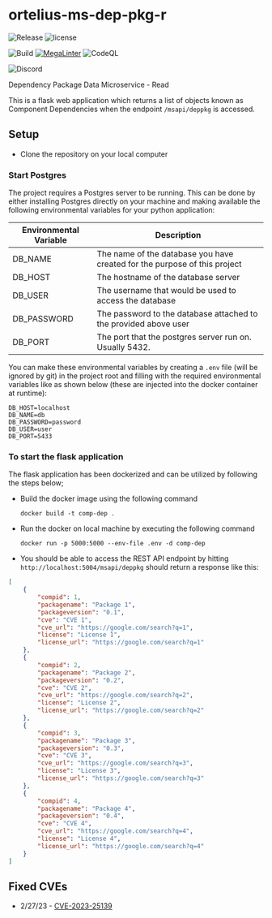 # ortelius-ms-dep-pkg-r

![Release](https://img.shields.io/github/v/release/ortelius/ms-dep-pkg-r?sort=semver)
![license](https://img.shields.io/github/license/ortelius/ms-dep-pkg-r)

![Build](https://img.shields.io/github/actions/workflow/status/ortelius/ms-dep-pkg-r/build-push-chart.yml)
[![MegaLinter](https://github.com/ortelius/ms-dep-pkg-r/workflows/MegaLinter/badge.svg?branch=main)](https://github.com/ortelius/ms-dep-pkg-r/actions?query=workflow%3AMegaLinter+branch%3Amain)
![CodeQL](https://github.com/ortelius/ms-dep-pkg-r/workflows/CodeQL/badge.svg)


![Discord](https://img.shields.io/discord/722468819091849316)


Dependency Package Data Microservice - Read

This is a flask web application which returns a list of objects known as Component Dependencies when the
endpoint `/msapi/deppkg` is accessed.

## Setup

- Clone the repository on your local computer

### Start Postgres

The project requires a Postgres server to be running. This can be done by either installing Postgres directly on
your machine and making available the following environmental variables for your python application:

| Environmental Variable | Description                                                               |
|------------------------|---------------------------------------------------------------------------|
| DB_NAME                | The name of the database you have created for the purpose of this project |
| DB_HOST                | The hostname of the database server                                       |
| DB_USER                | The username that would be used to access the database                    |
| DB_PASSWORD            | The password to the database attached to the provided above user          |
| DB_PORT                | The port that the postgres server run on. Usually 5432.                   |

You can make these environmental variables by creating a `.env` file (will be ignored by git) in the
project root and filling with the required environmental variables like as shown below (these are
injected into the docker container at runtime):

```shell
DB_HOST=localhost
DB_NAME=db
DB_PASSWORD=password
DB_USER=user
DB_PORT=5433
```

### To start the flask application

The flask application has been dockerized and can be utilized by following the steps below;

- Build the docker image using the following command

  ```shell
  docker build -t comp-dep .
  ```

- Run the docker on local machine by executing the following command

  ```shell
  docker run -p 5000:5000 --env-file .env -d comp-dep
  ```

- You should be able to access the REST API endpoint by hitting `http://localhost:5004/msapi/deppkg` should return a response like this:

```json
[
    {
        "compid": 1,
        "packagename": "Package 1",
        "packageversion": "0.1",
        "cve": "CVE 1",
        "cve_url": "https://google.com/search?q=1",
        "license": "License 1",
        "license_url": "https://google.com/search?q=1"
    },
    {
        "compid": 2,
        "packagename": "Package 2",
        "packageversion": "0.2",
        "cve": "CVE 2",
        "cve_url": "https://google.com/search?q=2",
        "license": "License 2",
        "license_url": "https://google.com/search?q=2"
    },
    {
        "compid": 3,
        "packagename": "Package 3",
        "packageversion": "0.3",
        "cve": "CVE 3",
        "cve_url": "https://google.com/search?q=3",
        "license": "License 3",
        "license_url": "https://google.com/search?q=3"
    },
    {
        "compid": 4,
        "packagename": "Package 4",
        "packageversion": "0.4",
        "cve": "CVE 4",
        "cve_url": "https://google.com/search?q=4",
        "license": "License 4",
        "license_url": "https://google.com/search?q=4"
    }
]
```

## Fixed CVEs

- 2/27/23 - [CVE-2023-25139](https://www.openwall.com/lists/oss-security/2023/02/10/1)

